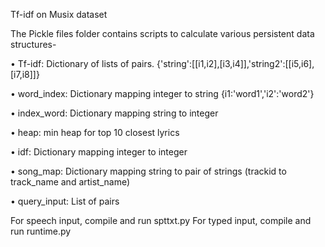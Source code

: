 Tf-idf on Musix dataset

The Pickle files folder contains scripts to calculate various persistent data structures-

•	Tf-idf: Dictionary of lists of pairs.  {'string':[[i1,i2],[i3,i4]],'string2':[[i5,i6],[i7,i8]]}

•	word_index: Dictionary mapping integer to string {i1:'word1','i2':'word2'}

•	index_word: Dictionary mapping string to integer

•	heap: min heap for top 10 closest lyrics

•	idf: Dictionary mapping integer to integer

•	song_map: Dictionary mapping string to pair of strings (trackid to track_name and artist_name)

•	query_input: List of pairs

For speech input, compile and run spttxt.py
For typed input, compile and run runtime.py
